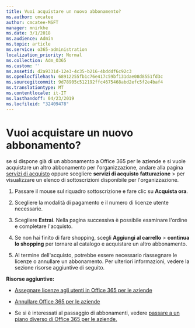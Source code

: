 ```yaml
---
title: Vuoi acquistare un nuovo abbonamento?
ms.author: cmcatee
author: cmcatee-MSFT
manager: mnirkhe
ms.date: 3/1/2018
ms.audience: Admin
ms.topic: article
ms.service: o365-administration
localization_priority: Normal
ms.collection: Adm_O365
ms.custom: ''
ms.assetid: d2a9331d-12e3-4c35-b216-4bdddf6c92c3
ms.openlocfilehash: 68912255fb1c76e417c59bf131dae08d8551fd3c
ms.sourcegitcommit: 9d78905c512192ffc4675468abd2efc5f2e4baf4
ms.translationtype: MT
ms.contentlocale: it-IT
ms.lasthandoff: 04/23/2019
ms.locfileid: "32409478"
---
```

# <a name="looking-to-buy-a-new-subscription"></a>Vuoi acquistare un nuovo abbonamento?

se si dispone già di un abbonamento a Office 365 per le aziende e si vuole acquistare un altro abbonamento per l'organizzazione, andare alla pagina [servizi di acquisto](https://go.microsoft.com/fwlink/p/?linkid=868433) oppure scegliere **servizi di acquisto** **fatturazione** \> per visualizzare un elenco di sottoscrizioni disponibile per l'organizzazione. 
  
1. Passare il mouse sul riquadro sottoscrizione e fare clic su **Acquista ora**.
    
2. Scegliere la modalità di pagamento e il numero di licenze utente necessarie.
    
3. Scegliere **Estrai**. Nella pagina successiva è possibile esaminare l'ordine e completare l'acquisto.
    
4. Se non hai finito di fare shopping, scegli **Aggiungi al carrello** \> **continua lo shopping** per tornare al catalogo e acquistare un altro abbonamento. 
    
5. Al termine dell'acquisto, potrebbe essere necessario riassegnare le licenze o annullare un abbonamento. Per ulteriori informazioni, vedere la sezione risorse aggiuntive di seguito.
    
 **Risorse aggiuntive:**
  
- [Assegnare licenze agli utenti in Office 365 per le aziende](https://support.office.com/article/997596b5-4173-4627-b915-36abac6786dc)
    
- [Annullare Office 365 per le aziende](https://support.office.com/article/b1bc0bef-4608-4601-813a-cdd9f746709a)
    
- Se si è interessati al passaggio di abbonamenti, vedere [passare a un piano diverso di Office 365 per le aziende.](https://support.office.com/article/73318661-8f33-478b-bcc7-fb8d69dbb22a)
    

